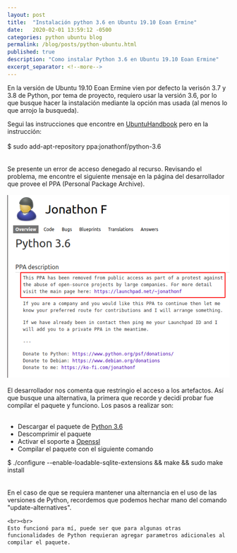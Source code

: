 ```yaml
---
layout: post
title:  "Instalación python 3.6 en Ubuntu 19.10 Eoan Ermine"
date:   2020-02-01 13:59:12 -0500
categories: python ubuntu blog
permalink: /blog/posts/python-ubuntu.html
published: true
description: "Como instalar Python 3.6 en Ubuntu 19.10 Eoan Ermine"
excerpt_separator: <!--more-->
---
```

<link rel="stylesheet" href="{{ "/assets/css/post.css" | relative_url }}">
<div class = "post-page">
<div class = "p">

En la versión de Ubuntu 19.10 Eoan Ermine vien por defecto la verisón 3.7 y 3.8 de Python, por tema de proyecto, requiero usar la versión 3.6, por lo que busque hacer la instalación mediante la opción mas usada (al menos lo que arrojo la busqueda).
<!--more-->
</div>
<div class="p">
Segui las instrucciones que encontre en <a href="http://ubuntuhandbook.org/index.php/2017/07/install-python-3-6-1-in-ubuntu-16-04-lts/">UbuntuHandbook</a> pero en la instrucción:
<br><br>
<div class="terminal console-container">
   $ sudo add-apt-repository ppa:jonathonf/python-3.6
</div>
<br><br>
Se presente un error de acceso denegado al recurso. Revisando el problema, me encontre el siguiente mensaje en la página del desarrollador que provee el PPA (Personal Package Archive).
<br><br>
<div class="imgPost">
<img src="/assets/imgs/post/python36.png">
</div>
<br>
El desarrollador nos comenta que restringio el acceso a los artefactos. Así que busque una alternativa, la primera que recorde y decidí probar fue compilar el paquete y funciono. Los pasos a realizar son:
</div><br>
<div class = "p">
    <ul class="list">
    <li>Descargar el paquete de <a href="<https://www.python.org/downloads/release/python-360/">Python 3.6</a></li>
    <li>Descomprimir el paquete</li>
    <li>Activar el soporte a <a href="https://techglimpse.com/install-python-openssl-support-tutorial/">Openssl</a></li>
    <li>Compilar el paquete con el siguiente comando</li>
    </ul>
    <div class="terminal console-container">
        $ ./configure --enable-loadable-sqlite-extensions && make && sudo make install
    </div>
</div>
<br><br>
<div class="p">
    En el caso de que se requiera mantener una alternancia en el uso de las versiones de Python, recordemos que podemos hechar mano del comando "update-alternatives".

    <br><br>
    Esto funcionó para mí, puede ser que para algunas otras funcionalidades de Python requieran agregar parametros adicionales al compilar el paquete.
</div>
